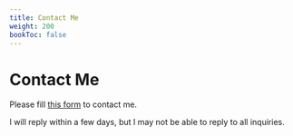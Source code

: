 ```yaml
---
title: Contact Me
weight: 200
bookToc: false
---
```


# Contact Me

Please fill [this form](https://docs.google.com/forms/d/e/1FAIpQLScoX0anufssjZboCfd4y3eZU0qT87GMDammEpKtSMretOI9-A/viewform) to contact me.

I will reply within a few days, but I may not be able to reply to all inquiries.
